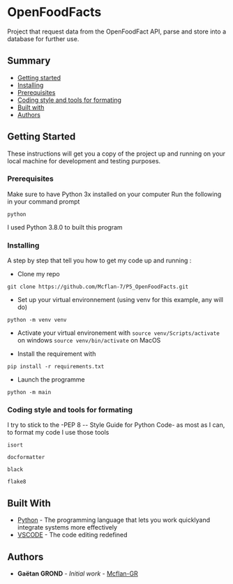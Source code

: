 
# OpenFoodFacts

Project that request data from the OpenFoodFact API, parse and store into a database 
for further use.

## Summary 

- [Getting started](#getting-started)
- [Installing](#installing)
- [Prerequisites](#prerequisites)
- [Coding style and tools for formating](#coding-style-and-tools-for-formating)
- [Built with](#built-with)
- [Authors](#authors)


## Getting Started

These instructions will get you a copy of the project up and running on your local machine for development and testing purposes.

### Prerequisites

Make sure to have Python 3x installed on your computer
Run the following in your command prompt
```
python
```
I used Python 3.8.0 to built this program

### Installing

A step by step that tell you how to get my code up and running :

- Clone my repo

```
git clone https://github.com/Mcflan-7/P5_OpenFoodFacts.git
```

- Set up your virtual environnement (using venv for this example, any will do)

```
python -m venv venv
```
- Activate your virtual environement with
 `source venv/Scripts/activate` on windows 
 `source venv/bin/activate` on MacOS

- Install the requirement with

```
pip install -r requirements.txt
```
- Launch the programme 

```
python -m main
```

### Coding style and tools for formating

I try to stick to the -PEP 8 -- Style Guide for Python Code- as most as I can, to format my code I use those tools

```
isort

docformatter

black

flake8
```

## Built With

* [Python]([https://www.python.org/](https://www.python.org/)) - The programming language that lets you work quicklyand integrate systems more effectively
* [VSCODE]([https://code.visualstudio.com/](https://code.visualstudio.com/)) - The code editing redefined

## Authors

* **Gaëtan GROND** - *Initial work* - [Mcflan-GR]([https://github.com/Mcflan-7](https://github.com/Mcflan-7))

